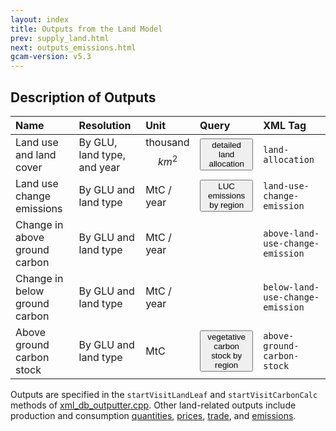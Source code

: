 ```yaml
---
layout: index
title: Outputs from the Land Model
prev: supply_land.html
next: outputs_emissions.html
gcam-version: v5.3 
---
```


## Description of Outputs

| Name | Resolution | Unit | Query | XML Tag |
| :--- | :--- | :--- | :--- | :--- |
| Land use and land cover | By GLU, land type, and year | thousand $$km^2$$ | <span id="detailed land allocation"><button onclick='getQuery("detailed land allocation", "detailed land allocation")'>detailed land allocation</button></span> | `land-allocation` |
| Land use change emissions | By GLU and land type | MtC / year | <span id="LUC emissions by region"><button onclick='getQuery("LUC emissions by region", "LUC emissions by region")'>LUC emissions by region</button></span> | `land-use-change-emission` |
| Change in above ground carbon | By GLU and land type | MtC / year |  | `above-land-use-change-emission`|
| Change in below ground carbon | By GLU and land type | MtC / year |  | `below-land-use-change-emission`|
| Above ground carbon stock | By GLU and land type | MtC | <span id="vegetative carbon stock by region"><button onclick='getQuery("vegetative carbon stock by region", "vegetative carbon stock by region")'>vegetative carbon stock by region</button></span> | `above-ground-carbon-stock` |

Outputs are specified in the `startVisitLandLeaf` and `startVisitCarbonCalc` methods of [xml_db_outputter.cpp](https://github.com/JGCRI/gcam-core/blob/master/cvs/objects/reporting/source/xml_db_outputter.cpp). Other land-related outputs include production and consumption [quantities](outputs_quantity.html#foodfeedforestry), [prices](outputs_prices.html#foodfeedforestry), [trade](outputs_trade.html), and [emissions](outputs_emissions.html#agricultureandlanduse).
